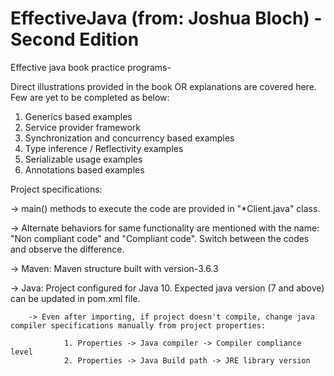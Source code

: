 # EffectiveJava (from: Joshua Bloch) - Second Edition

Effective java book practice programs-

Direct illustrations provided in the book OR explanations are covered here. Few are yet to be completed as below:

1. Generics based examples
2. Service provider framework
3. Synchronization and concurrency based examples
4. Type inference / Reflectivity examples
5. Serializable usage examples
6. Annotations based examples


Project specifications:

-> main() methods to execute the code are provided in "*Client.java" class.

-> Alternate behaviors for same functionality are mentioned with the name: "Non compliant code" and "Compliant code". Switch between the codes 
	and observe the difference. 

-> Maven: Maven structure built with version-3.6.3

-> Java: Project configured for Java 10. Expected java version (7 and above) can be updated in pom.xml file. 

		-> Even after importing, if project doesn't compile, change java compiler specifications manually from project properties:
			
				1. Properties -> Java compiler -> Compiler compliance level 
				2. Properties -> Java Build path -> JRE library version
